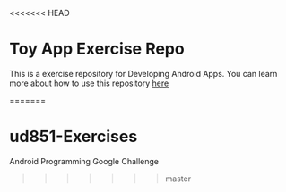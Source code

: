 <<<<<<< HEAD
# Toy App Exercise Repo

This is a exercise repository for Developing Android Apps. You can learn more about how to use this repository [here](https://classroom.udacity.com/courses/ud851/lessons/93affc67-3f0b-4f9b-b3a4-a7a26f241a86/concepts/115d08bb-f114-46fa-b693-5c6ce1445c07)


=======
# ud851-Exercises
Android Programming Google Challenge
>>>>>>> master
